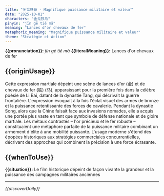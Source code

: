 ```yaml
---
title: "金戈铁马 - Magnifique puissance militaire et valeur"
date: "2025-10-01"
characters: "金戈铁马"
pinyin: "jīn gē tiě mǎ"
meaning: "Lances d'or chevaux de fer"
metaphoric_meaning: "Magnifique puissance militaire et valeur"
theme: "Stratégie et Action"
---
```


**{{pronunciation}}:** *jīn gē tiě mǎ*
**{{literalMeaning}}:** Lances d'or chevaux de fer

## {{originUsage}}

Cette expression martiale dépeint une scène de lances d'or (金) et de chevaux de fer (铁) (马), apparaissant pour la première fois dans la célèbre poésie de Li Bai, datant de la dynastie Tang, qui décrivait la guerre frontalière. L'expression évoquait à la fois l'éclat visuel des armes de bronze et la puissance retentissante des forces de cavalerie. Pendant la dynastie Song, alors que la Chine faisait face aux invasions nomades, elle a acquis une portée plus vaste en tant que symbole de défense nationale et de gloire martiale. Les métaux contrastés – l'or précieux et le fer robuste – constituaient une métaphore parfaite de la puissance militaire combinant un armement d'élite à une mobilité puissante. L'usage moderne s'étend des épopées historiques aux stratégies commerciales concurrentielles, décrivant des approches qui combinent la précision à une force écrasante.

## {{whenToUse}}

**{{situation}}:** Le film historique dépeint de façon vivante la grandeur et la puissance des campagnes militaires anciennes

---

*{{discoverDaily}}*
